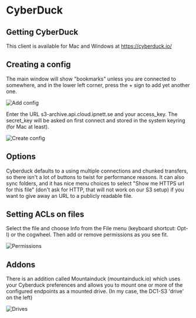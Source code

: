 # CyberDuck

## Getting CyberDuck

This client is available for Mac and Windows at
https://cyberduck.io/

## Creating a config

The main window will show "bookmarks" unless you are connected
to somewhere, and in the lower left corner, press the + sign
to add yet another one.

![Add config](/images/cyberduckadd.png)

Enter the URL s3-archive.api.cloud.ipnett.se and your access_key.
The secret_key will be asked on first connect and stored in the system
keyring (for Mac at least).

![Create config](/images/cyberduck1.png)

## Options

Cyberduck defaults to a using multiple connections and chunked
transfers, so there isn't a lot of buttons to twist for performance
reasons. It can also sync folders, and it has nice menu choices
to select "Show me HTTPS url for this file" (don't ask for HTTP,
that will not work on our S3 setup) if you want to give away an
URL to a publicly readable file.

## Setting ACLs on files

Select the file and choose Info from the File menu (keyboard
shortcut: Opt-I) or the cogwheel. Then add or remove permissions
as you see fit.

![Permissions](/images/cyberduck2.png)

## Addons

There is an addition called Mountainduck (mountainduck.io) which
uses your Cyberduck preferences and allows you to mount one or
more of the configured endpoints as a mounted drive. (In my case,
the DC1-S3 'drive' on the left)

![Drives](/images/mountainduck1.png)
